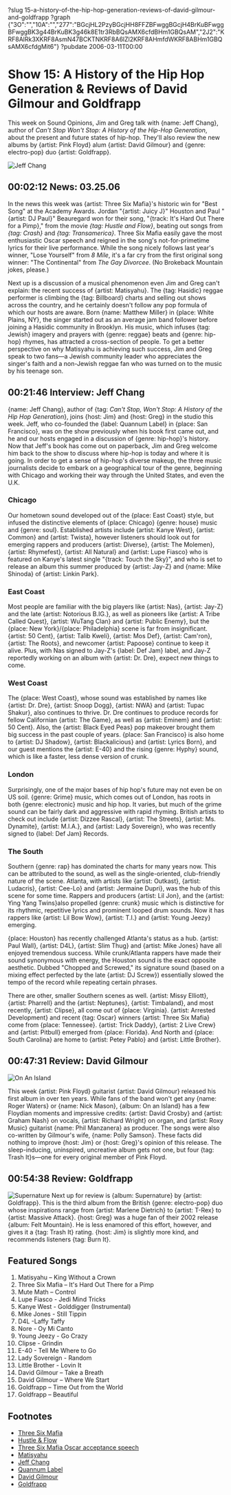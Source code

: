 ?slug 15-a-history-of-the-hip-hop-generation-reviews-of-david-gilmour-and-goldfrapp
?graph {"3O":"","10A":"","277":"BGcjHL2PzyBGcjHH8FFZBFwggBGcjH4BrKuBFwggBFwggBK3g44BrKuBK3g46k8E1tr3RbBQsAMX6cfdBHm1GBQsAM","2J2":"KRF8AlRk3XKRF8AsmN47BCKTNKRF8A6lZl2KRF8AHmfdWKRF8ABHm1GBQsAMX6cfdgMit6"}
?pubdate 2006-03-11T00:00
# Show 15: A History of the Hip Hop Generation & Reviews of David Gilmour and Goldfrapp
This week on Sound Opinions, Jim and Greg talk with {name: Jeff Chang}, author of *Can't Stop Won't Stop: A History of the Hip-Hop Generation*, about the present and future states of hip-hop. They'll also review the new albums by {artist: Pink Floyd} alum {artist: David Gilmour} and {genre: electro-pop} duo {artist: Goldfrapp}.

![Jeff Chang](https://static.soundopinions.org/images/2006/jeffchang.jpg)


## 00:02:12 News: 03.25.06
In the news this week was {artist: Three Six Mafia}'s historic win for  "Best Song"  at the Academy Awards. Jordan "{artist: Juicy J}" Houston and Paul "{artist: DJ Paul}" Beauregard won for their song, "{track: It's Hard Out There for a Pimp}," from the movie *{tag: Hustle and Flow}*, beating out songs from *{tag: Crash}* and *{tag: Transamerica}*. Three Six Mafia easily gave the most enthusiastic Oscar speech and reigned in the song's not-for-primetime lyrics for their live performance. While the song nicely follows last year's winner, "Lose Yourself" from *8 Mile*, it's a far cry from the first original song winner: "The Continental" from *The Gay Divorcee*. (No Brokeback Mountain jokes, please.)

Next up is a discussion of a musical phenomenon even Jim and Greg can't explain: the recent success of {artist: Matisyahu}. The {tag: Hasidic} reggae performer is climbing the {tag: Billboard} charts and selling out shows across the country, and he certainly doesn't follow any pop formula of which our hosts are aware. Born {name: Matthew Miller} in {place: White Plains, NY}, the singer started out as an average jam band follower before joining a Hasidic community in Brooklyn. His music, which infuses {tag: Jewish} imagery and prayers with {genre: reggae} beats and {genre: hip-hop} rhymes, has attracted a cross-section of people. To get a better perspective on why Matisyahu is achieving such success, Jim and Greg speak to two fans—a Jewish community leader who appreciates the singer's faith and a non-Jewish reggae fan who was turned on to the music by his teenage son.

## 00:21:46 Interview: Jeff Chang
{name: Jeff Chang}, author of {tag: *Can't Stop, Won't Stop: A History of the Hip Hop Generation*}, joins {host: Jim} and {host: Greg} in the studio this week. Jeff, who co-founded the {label: Quannum Label} in {place: San Francisco}, was on the show previously when his book first came out, and he and our hosts engaged in a discussion of {genre: hip-hop}'s history. Now that Jeff's book has come out on paperback, Jim and Greg welcome him back to the show to discuss where hip-hop is today and where it is going. In order to get a sense of hip-hop's diverse makeup, the three music journalists decide to embark on a geographical tour of the genre, beginning with Chicago and working their way through the United States, and even the U.K. 

### Chicago	
Our hometown sound developed out of the {place: East Coast} style, but infused the distinctive elements of {place: Chicago} {genre: house} music and {genre: soul}. Established artists include {artist: Kanye West}, {artist: Common} and {artist: Twista}, however listeners should look out for emerging rappers and producers {artist: Diverse}, {artist: The Molemen}, {artist: Rhymefest}, {artist: All Natural} and {artist: Lupe Fiasco} who is featured on Kanye's latest single "{track: Touch the Sky}", and who is set to release an album this summer produced by {artist: Jay-Z} and {name: Mike Shinoda} of {artist: Linkin Park}.


### East Coast 
Most people are familiar with the big players like {artist: Nas}, {artist: Jay-Z} and the late {artist: Notorious B.IG.}, as well as pioneers like {artist: A Tribe Called Quest}, {artist: WuTang Clan} and {artist: Public Enemy}, but the {place: New York}/{place: Philadelphia} scene is far from insignificant. {artist: 50 Cent}, {artist: Talib Kweli}, {artist: Mos Def}, {artist: Cam'ron}, {artist: The Roots}, and newcomer {artist: Papoose} continue to keep it alive. Plus, with Nas signed to Jay-Z's {label: Def Jam} label, and Jay-Z reportedly working on an album with {artist: Dr. Dre}, expect new things to come.


### West Coast
The {place: West Coast}, whose sound was established by names like {artist: Dr. Dre}, {artist: Snoop Dogg}, {artist: NWA} and {artist: Tupac Shakur}, also continues to thrive. Dr. Dre continues to produce records for fellow Californian {artist: The Game}, as well as {artist: Eminem} and {artist: 50 Cent}. Also, the {artist: Black Eyed Peas} pop makeover brought them big success in the past couple of years. {place: San Francisco} is also home to {artist: DJ Shadow}, {artist: Blackalicious} and {artist: Lyrics Born}, and our guest mentions the {artist: E-40} and the rising {genre: Hyphy} sound, which is like a faster, less dense version of crunk.


### London
Surprisingly, one of the major bases of hip hop's future may not even be on US soil. {genre: Grime} music, which comes out of London, has roots in both {genre: electronic} music and hip hop. It varies, but much of the grime sound can be fairly dark and aggressive with rapid rhyming. British artists to check out include {artist: Dizzee Rascal}, {artist: The Streets}, {artist: Ms. Dynamite}, {artist: M.I.A.}, and {artist: Lady Sovereign}, who was recently signed to {label: Def Jam} Records.

### The South	
Southern {genre: rap} has dominated the charts for many years now. This can be attributed to the sound, as well as the single-oriented, club-friendly nature of the scene. 
Atlanta, with artists like {artist: Outkast}, {artist: Ludacris}, {artist: Cee-Lo} and {artist: Jermaine Dupri}, was the hub of this scene for some time. Rappers and producers {artist: Lil Jon}, and the {artist: Ying Yang Twins}also propelled {genre: crunk} music which is distinctive for its rhythmic, repetitive lyrics and prominent looped drum sounds. Now it has rappers like {artist: Lil Bow Wow}, {artist: T.I.} and {artist: Young Jeezy} emerging. 

{place: Houston} has recently challenged Atlanta's status as a hub. {artist: Paul Wall}, {artist: D4L}, {artist: Slim Thug} and {artist: Mike Jones} have all enjoyed tremendous success. While crunk/Atlanta rappers have made their sound synonymous with energy, the Houston sound is the exact opposite aesthetic. Dubbed "Chopped and Screwed," its signature sound (based on a mixing effect perfected by the late {artist: DJ Screw}) essentially slowed the tempo of the record while repeating certain phrases.

There are other, smaller Southern scenes as well. {artist: Missy Elliott}, {artist: Pharrell} and the {artist: Neptunes}, {artist: Timbaland}, and most recently, {artist: Clipse}, all come out of {place: Virginia}. {artist: Arrested Development} and recent {tag: Oscar} winners {artist: Three Six Mafia} come from {place: Tennessee}. {artist: Trick Daddy}, {artist: 2 Live Crew} and {artist: Pitbull} emerged from {place: Florida}. And North and {place: South Carolina} are home to {artist: Petey Pablo} and {artist: Little Brother}.


## 00:47:31 Review: David Gilmour
![On An Island](https://static.soundopinions.org/assets/15/2770.jpg)

This week {artist: Pink Floyd} guitarist {artist: David Gilmour} released his first album in over ten years. While fans of the band won't get any {name: Roger Waters} or {name: Nick Mason}, {album: On an Island} has a few Floydian moments and impressive credits: {artist: David Crosby} and {artist: Graham Nash} on vocals, {artist: Richard Wright} on organ, and {artist: Roxy Music} guitarist {name: Phil Manzanera} as producer. The songs were also co-written by Gilmour's wife, {name: Polly Samson}. These facts did nothing to improve {host: Jim} or {host: Greg}'s opinion of this release. The sleep-inducing, uninspired, uncreative album gets not one, but four {tag: Trash It}s—one for every original member of Pink Floyd.

## 00:54:38 Review: Goldfrapp
![Supernature](https://static.soundopinions.org/assets/15/2J20.jpg)
Next up for review is {album: Supernature} by {artist: Goldfrapp}. This is the third album from the British {genre: electro-pop} duo whose inspirations range from {artist: Marlene Dietrich} to {artist: T-Rex} to {artist: Massive Attack}. {host: Greg} was a huge fan of their 2002 release {album: Felt Mountain}. He is less enamored of this effort, however, and gives it a {tag: Trash It} rating. {host: Jim} is slightly more kind, and recommends listeners {tag: Burn It}. 

## Featured Songs
1. Matisyahu – King Without a Crown
1. Three Six Mafia – It's Hard Out There for a Pimp
1. Mute Math – Control
1. Lupe Fiasco - Jedi Mind Tricks
1. Kanye West - Golddigger (Instrumental)
1. Mike Jones - Still Tippin
1. D4L -Laffy Taffy
1. Nore - Oy Mi Canto
1. Young Jeezy - Go Crazy
1. Clipse - Grindin
1. E-40 - Tell Me Where to Go
1. Lady Sovereign - Random
1. Little Brother - Lovin It
1. David Gilmour – Take a Breath
1. David Gilmour – Where We Start
1. Goldfrapp – Time Out from the World
1. Goldfrapp – Beautiful

## Footnotes
- [Three Six Mafia](http://www.three6-mafia.com/us/home)
- [Hustle & Flow](http://www.imdb.com/title/tt0410097/)
- [Three Six Mafia Oscar acceptance speech](https://www.youtube.com/watch?v=du_01sqzsck)
- [Matisyahu](http://akeda.matisyahuworld.com/)
- [Jeff Chang](http://www.cantstopwontstop.com/)
- [Quannum Label](http://www.quannum.com/site/)
- [David Gilmour](http://www.davidgilmour.com/)
- [Goldfrapp](http://goldfrapp.com/)
